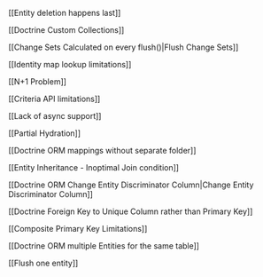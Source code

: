 [[Entity deletion happens last]]

[[Doctrine Custom Collections]]

[[Change Sets Calculated on every flush()|Flush Change Sets]]

[[Identity map lookup limitations]]

[[N+1 Problem]]

[[Criteria API limitations]]

[[Lack of async support]]

[[Partial Hydration]]

[[Doctrine ORM mappings without separate folder]]

[[Entity Inheritance - Inoptimal Join condition]]

[[Doctrine ORM Change Entity Discriminator Column|Change Entity Discriminator Column]]

[[Doctrine Foreign Key to Unique Column rather than Primary Key]]

[[Composite Primary Key Limitations]]

[[Doctrine ORM multiple Entities for the same table]]

[[Flush one entity]]
